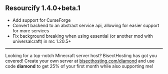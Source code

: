 ## Resourcify 1.4.0+beta.1

- Add support for CurseForge
- Convert backend to an abstract service api, allowing for easier support for more services
- Fix background breaking when using essential (or another mod with universalcraft) in mc 1.20.5+

----------------------------------------------------------------------------------------------------

Looking for a top-notch Minecraft server host? BisectHosting has got you covered! Create your own server
at [bisecthosting.com/diamond](https://bisecthosting.com/diamond?r=resourcify+update) and use code **diamond** to get
25% of your first month while also supporting me!